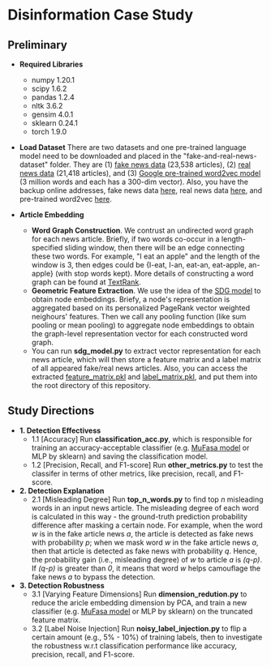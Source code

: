 # Disinformation Case Study

## Preliminary
* **Required Libraries**
  - numpy 1.20.1
  - scipy 1.6.2
  - pandas 1.2.4
  - nltk 3.6.2
  - gensim 4.0.1
  - sklearn 0.24.1
  - torch 1.9.0

* **Load Dataset** There are two datasets and one pre-trained language model need to be downloaded and placed in the "fake-and-real-news-dataset" folder. They are (1) [fake news data](https://www.kaggle.com/clmentbisaillon/fake-and-real-news-dataset?select=Fake.csv) (23,538 articles), (2) [real news data](https://www.kaggle.com/clmentbisaillon/fake-and-real-news-dataset?select=True.csv) (21,418 articles), and (3) [Google pre-trained word2vec model](https://code.google.com/archive/p/word2vec/) (3 million words and each has a 300-dim vector). Also, you have the backup online addresses, fake news data [here](https://drive.google.com/file/d/1T798b0Qi4AB6GzOTccbsCaPmhSI_0iN9/view?usp=sharing), real news data [here](https://drive.google.com/file/d/15mOoPsUaI9OeWiHJ5XP-u_oDlrxzeo8z/view?usp=sharing), and pre-trained word2vec [here](https://drive.google.com/file/d/1W8EfxWRBchX_c6ShC6neZRKlokhPV4tR/view?usp=sharing).

* **Article Embedding**
  - **Word Graph Construction**. We contrust an undirected word graph for each news article. Briefly, if two words co-occur in a length-specified sliding window, then there will be an edge connecting these two words. For example, "I eat an apple" and the length of the window is 3, then edges could be {I-eat, I-an, eat-an, eat-apple, an-apple} (with stop words kept). More details of constructing a word graph can be found at [TextRank](https://web.eecs.umich.edu/~mihalcea/papers/mihalcea.emnlp04.pdf).
  - **Geometric Feature Extraction**. We use the idea of the [SDG model](https://github.com/DongqiFu/SDG) to obtain node embeddings. Briefy, a node's representation is aggregated based on its personalized PageRank vector weighted neighours' features. Then we call any pooling function (like sum pooling or mean pooling) to aggregate node embeddings to obtain the graph-level representation vector for each constructed word graph.
  - You can run **sdg_model.py** to extract vector representation for each news article, which will then store a feature matrix and a label matrix of all appeared fake/real news articles. Also, you can access the extracted [feature_matrix.pkl](https://drive.google.com/file/d/1TtAc6rBs5rxCyvqMqjWyCtsjWfpl7Mgn/view?usp=sharing) and [label_matrix.pkl](https://drive.google.com/file/d/1Drdyr0WiCbK6KV2TXYVSdMqPvJcK2Eni/view?usp=sharing), and put them into the root directory of this repository.

## Study Directions
* **1. Detection Effectivess**
  - 1.1 [Accuracy] Run **classification_acc.py**, which is responsible for training an accuracy-acceptable classifier (e.g. [MuFasa model](https://github.com/banyikun/KDD2021_MuFasa) or MLP by sklearn) and saving the classification model.
  - 1.2 [Precision, Recall, and F1-score] Run **other_metrics.py** to test the classifer in terms of other metrics, like precision, recall, and F1-score.
* **2. Detection Explanation**
  - 2.1 [Misleading Degree] Run **top_n_words.py** to find top _n_ misleading words in an input news article. The misleading degree of each word is calculated in this way - the ground-truth prediction probability difference after masking a certain node. For example, when the word _w_ is in the fake article news _a_, the article is detected as fake news with probability _p_; when we mask word _w_ in the fake article news _a_, then that article is detected as fake news with probability _q_. Hence, the probability gain (i.e., misleading degree) of _w_ to article _a_ is _(q-p)_. If _(q-p)_ is greater than _0_, it means that word _w_ helps camouflage the fake news _a_ to bypass the detection.
* **3. Detection Robustness**
  - 3.1 [Varying Feature Dimensions] Run **dimension_redution.py** to reduce the aricle embedding dimension by PCA, and train a new classifier (e.g. [MuFasa model](https://github.com/banyikun/KDD2021_MuFasa) or MLP by sklearn) on the truncated feature matrix.
  - 3.2 [Label Noise Injection] Run **noisy_label_injection.py** to flip a certain amount (e.g., 5% - 10%) of training labels, then to investigate the robustness w.r.t classification performance like accuracy, precision, recall, and F1-score.
